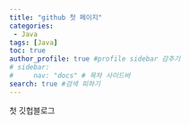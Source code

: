 ```yaml
---
title: "github 첫 페이지"
categories:
 - Java
tags: [Java] 
toc: true
author_profile: true #profile sidebar 감추기
# sidebar:
#     nav: "docs" # 목차 사이드바
search: true #검색 피하기
---
```


첫 깃헙블로그